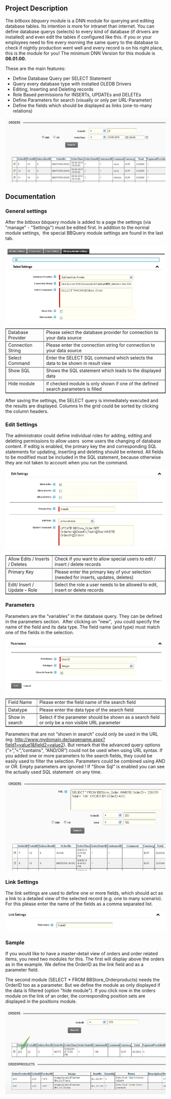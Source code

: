 ﻿## Project Description

The _bitboxx bbquery_ module is a DNN module for querying and editing database tables. Its intention is more for intranet than internet. You can define database querys (selects) to every kind of database (if drivers are installed) and even edit the tables if configured like this. if you or your employees need to fire every morning the same query to the database to check if nightly production went well and every record is on his right place, this is the module for you! The minimum DNN Version for this module is **06.01.00.**

These are the main features:

*   Define Database Query per SELECT Statement
*   Query every database type with installed OLEDB Drivers
*   Editing, Inserting and Deleting records
*   Role Based permissions for INSERTs, UPDATEs and DELETEs
*   Define Parameters for search (visually or only per URL-Parameter)
*   Define the fields which should be displayed as links (one-to-many relations)

![bitboxx bbquery sample image](Documentation/bbquery_sample.jpg "bitboxx bbquery sample image")

## Documentation

### General settings

After the _bitboxx bbquery_ module is added to a page the settings (via "manage" - "Settings") must be edited first. In addition to the normal module settings,  the special BBQuery module settings are found in the last tab.

![Select](Documentation/Select_en.jpg "Select")

<table border="1" cellspacing="0" cellpadding="3">
<tbody>
<tr>
<td valign="top">Database Provider</td>
<td valign="top">Please select the database provider for connection to your data source</td>
</tr>
<tr>
<td valign="top">Connection String</td>
<td valign="top">Please enter the connection string for connection to your data source</td>
</tr>
<tr>
<td valign="top">Select Command</td>
<td valign="top">Enter the SELECT SQL command which selects the data to be shown in result view</td>
</tr>
<tr>
<td valign="top">Show SQL</td>
<td valign="top">Shows the SQL statement which leads to the displayed data</td>
</tr>
<tr>
<td valign="top">Hide module</td>
<td valign="top">if checked module is only shown if one of the defined search parameters is filled</td>
</tr>
</tbody>
</table>

After saving the settings, the SELECT query is immediately executed and the results are displayed. Columns In the grid could be sorted by clicking the column headers.

### Edit Settings

The administrator could define individual roles for adding, editing and deleting permissions to allow users  some users the changing of database content. If editig is enabled, the primary key the and corresponding SQL statements for updating, inserting and deleting should be entered. All fields to be modified must be included in the SQL statement, because otherwise they are not taken to account when you run the command.

![Edit Settings](Documentation/Edit_Settings.jpg "Edit Settings")

<table border="1" cellspacing="0" cellpadding="3">
<tbody>
<tr>
<td valign="top">Allow Edits / Inserts / Deletes</td>
<td valign="top">Check if you want to allow special users to edit / insert / delete records</td>
</tr>
<tr>
<td valign="top">Primary Key</td>
<td valign="top">Please enter the primary key of your selection (needed for inserts, updates, deletes)</td>
</tr>
<tr>
<td valign="top">Edit/ Insert / Update – Role</td>
<td valign="top">Select the role a user needs to be allowed to edit, insert or delete records</td>
</tr>
</tbody>
</table>

### Parameters

Parameters are the “variables” in the database query. They can be defined in the parameters section.  After clicking on "new",  you could specify the name of the field and its data type. The field name (and type) must match one of the fields in the selection.

![Parameter Settings](Documentation/Parameter_Settings.jpg "Parameter")

<table border="1" cellspacing="0" cellpadding="3">
<tbody>
<tr>
<td valign="top">Field Name</td>
<td valign="top">Please enter the field name of the search field</td>
</tr>
<tr>
<td valign="top">Datatype</td>
<td valign="top">Please enter the data type of the search field</td>
</tr>
<tr>
<td valign="top">Show in search</td>
<td valign="top">Select if the parameter should be shown as a search field or only be a non visible URL parameter</td>
</tr>
</tbody>
</table>

Parameters that are not “shown in search” could only be used in the URL (eg. http://www.mydomain.de/pagename.aspx?field1=value1&field2=value2). But remark that the advanced query options (“>”,”<”,”contains”, “AND/OR”) could not be used when using URL syntax. If you added one or more parameters to the search fields, they could be easily used to filter the selection. Parameters could be combined using AND or OR. Empty parameters are ignored ! If “Show Sql” is enabled you can see the actually used SQL statement  on any time.

![Search](Documentation/Search.jpg "Search")

### Link Settings

The link settings are used to define one or more fields, which should act as a link to a detailed view of the selected record (e.g. one to many scenario). For this please enter the name of the fields as a comma separated list.

![Link Settings](Documentation/Link_Settings.jpg "Link Settings")

### Sample

If you would like to have a master-detail view of orders and order related items, you need two modules for this. The first will display above the orders as in the example. We define the OrderID as the link field and as a parameter field.

The second module (SELECT * FROM BBStore_Orderproducts) needs the OrderID too as a parameter. But we define the module as only displayed if the data is filtered (option "hide module"). If you click now in the orders module on the link of an order, the corresponding position sets are displayed in the positions module.

![Sample](Documentation/Sample.jpg "Sample")